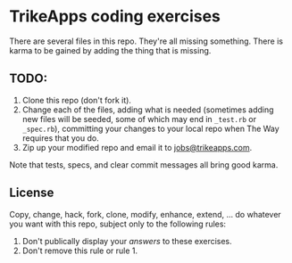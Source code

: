 TrikeApps coding exercises
===

There are several files in this repo. They're all missing something. There is
karma to be gained by adding the thing that is missing.

TODO:
---

1. Clone this repo (don't fork it).
2. Change each of the files, adding what is needed (sometimes adding new files
   will be seeded, some of which may end in `_test.rb` or `_spec.rb`), committing
   your changes to your local repo when The Way requires that you do.
3. Zip up your modified repo and email it to jobs@trikeapps.com.

Note that tests, specs, and clear commit messages all bring good karma.

License
---

Copy, change, hack, fork, clone, modify, enhance, extend, ... do whatever you
want with this repo, subject only to the following rules:

1. Don't publically display your *answers* to these exercises.
2. Don't remove this rule or rule 1.
